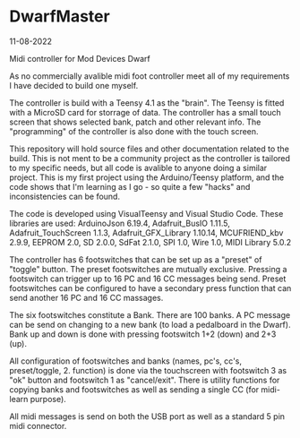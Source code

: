# DwarfMaster
11-08-2022

Midi controller for Mod Devices Dwarf

As no commercially avalible midi foot controller meet all of my requirements I have decided to build one myself.

The controller is build with a Teensy 4.1 as the "brain". The Teensy is fitted with a MicroSD card for storrage of data.
The controller has a small touch screen that shows selected bank, patch and other relevant info. The "programming" of the controller is also done with the touch screen.

This repository will hold source files and other documentation related to the build.
This is not ment to be a community project as the controller is tailored to my specific needs, but all code is avalible to anyone doing a similar project.
This is my first project using the Arduino/Teensy platform, and the code shows that I'm learning as I go - so quite a few "hacks" and inconsistencies can be found.

The code is developed using VisualTeensy and Visual Studio Code.
These libraries are used: ArduinoJson 6.19.4, Adafruit_BusIO 1.11.5, Adafruit_TouchScreen 1.1.3, Adafruit_GFX_Library 1.10.14, MCUFRIEND_kbv 2.9.9, EEPROM 2.0, SD 2.0.0, SdFat 2.1.0, SPI 1.0, Wire 1.0, MIDI Library 5.0.2

The controller has 6 footswitches that can be set up as a "preset" of "toggle" button. The preset footswitches are mutually exclusive. Pressing a footswitch can trigger up to 16 PC and 16 CC messages being send. Preset footswitches can be configured to have a secondary press function that can send another 16 PC and 16 CC massages.

The six footswitches constitute a Bank. There are 100 banks. A PC message can be send on changing to a new bank (to load a pedalboard in the Dwarf). Bank up and down is done with pressing footswitch 1+2 (down) and 2+3 (up).

All configuration of footswitches and banks (names, pc's, cc's, preset/toggle, 2. function) is done via the touchscreen with footswitch 3 as "ok" button and footswitch 1 as "cancel/exit".
There is utility functions for copying banks and footswitches as well as sending a single CC (for midi-learn purpose).

All midi messages is send on both the USB port as well as a standard 5 pin midi connector.
